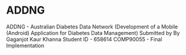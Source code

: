 # ADDNG
ADDNG - Australian Diabetes Data Network (Development of a Mobile (Android) Application for Diabetes Data Management)
Submitted by By Gaganjot Kaur Khanna
Student ID - 658614
COMP90055 - Final Implementation



